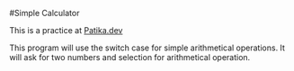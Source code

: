 #Simple Calculator

This is a practice at [Patika.dev](https://app.patika.dev/moduller/java101/pratik-hesap-mak-1)

This program will use the switch case for simple arithmetical operations. It will ask for two numbers and selection
for arithmetical operation.